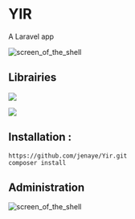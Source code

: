 # YIR #
A Laravel app 

![screen_of_the_shell](http://jenaye.fr/yes_i_remember.png)

## Librairies ##

![](https://img.shields.io/badge/Laravel-5.4-green.svg)

![](https://img.shields.io/badge/laravel-debugbar-~2.3@dev-blue.svg)

## Installation : ##

```
https://github.com/jenaye/Yir.git
composer install 

```

## Administration ##


![screen_of_the_shell](http://jenaye.fr/yir2.png)
